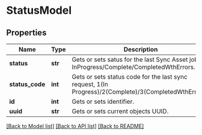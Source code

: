 # StatusModel

## Properties
Name | Type | Description | Notes
------------ | ------------- | ------------- | -------------
**status** | **str** | Gets or sets satus for the last Sync Asset job, InProgress/Complete/CompletedWthErrors. | [optional] 
**status_code** | **int** | Gets or sets status code for the last sync request,  1(In Progress)/2(Complete)/3(CompletedWthErrors). | [optional] 
**id** | **int** | Gets or sets identifier. | [optional] 
**uuid** | **str** | Gets or sets current objects UUID. | [optional] 

[[Back to Model list]](../README.md#documentation-for-models) [[Back to API list]](../README.md#documentation-for-api-endpoints) [[Back to README]](../README.md)


